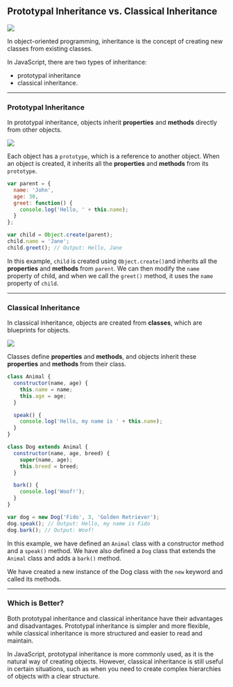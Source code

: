 ## Prototypal Inheritance vs. Classical Inheritance

<img src="https://2558458775-files.gitbook.io/~/files/v0/b/gitbook-legacy-files/o/assets%2F-LSemf7mp1liQa7nfIAC%2F-LU16Tx-lr3TosIV8kV5%2F-LU1AncP4LCLpfAQmFxh%2FScreen%20Shot%202018-12-18%20at%2010.07.14%20PM.png?alt=media&token=b8481ac5-67b5-4bf1-8e32-e25887dc6741">

In object-oriented programming, inheritance is the concept of creating new classes from existing classes. 

In JavaScript, there are two types of inheritance: 
- prototypal inheritance 
- classical inheritance.

---

### Prototypal Inheritance
In prototypal inheritance, objects inherit **properties** and **methods** directly from other objects. 

<img src="https://cdn-media-1.freecodecamp.org/images/m2PjrvRpNTiz8WFb9LxjwWTeHw9SvgOKBSGS">

Each object has a `prototype`, which is a reference to another object. When an object is created, it inherits all the **properties** and **methods** from its `prototype`.

```javascript
var parent = {
  name: 'John',
  age: 30,
  greet: function() {
    console.log('Hello, ' + this.name);
  }
};

var child = Object.create(parent);
child.name = 'Jane';
child.greet(); // Output: Hello, Jane
```

In this example, `child` is created using `Object.create()`and inherits all the **properties** and **methods** from `parent`. We can then modify the `name` property of child, and when we call the `greet()` method, it uses the `name` property of `child`.

---

### Classical Inheritance
In classical inheritance, objects are created from **classes**, which are blueprints for objects. 

<img src="https://storage.googleapis.com/algodailyrandomassets/curriculum/frontend/js-fundamentals/class-vs-prototypical/Class%20and%20Objects.JPG">

Classes define **properties** and **methods**, and objects inherit these **properties** and **methods** from their class.

```javascript
class Animal {
  constructor(name, age) {
    this.name = name;
    this.age = age;
  }

  speak() {
    console.log('Hello, my name is ' + this.name);
  }
}

class Dog extends Animal {
  constructor(name, age, breed) {
    super(name, age);
    this.breed = breed;
  }

  bark() {
    console.log('Woof!');
  }
}

var dog = new Dog('Fido', 3, 'Golden Retriever');
dog.speak(); // Output: Hello, my name is Fido
dog.bark(); // Output: Woof!
```

In this example, we have defined an `Animal` class with a constructor method and a `speak()` method. We have also defined a `Dog` class that extends the `Animal` class and adds a `bark()` method. 

We have created a new instance of the Dog class with the `new` keyword and called its methods.

---

### Which is Better?
Both prototypal inheritance and classical inheritance have their advantages and disadvantages. Prototypal inheritance is simpler and more flexible, while classical inheritance is more structured and easier to read and maintain.

In JavaScript, prototypal inheritance is more commonly used, as it is the natural way of creating objects. However, classical inheritance is still useful in certain situations, such as when you need to create complex hierarchies of objects with a clear structure.


